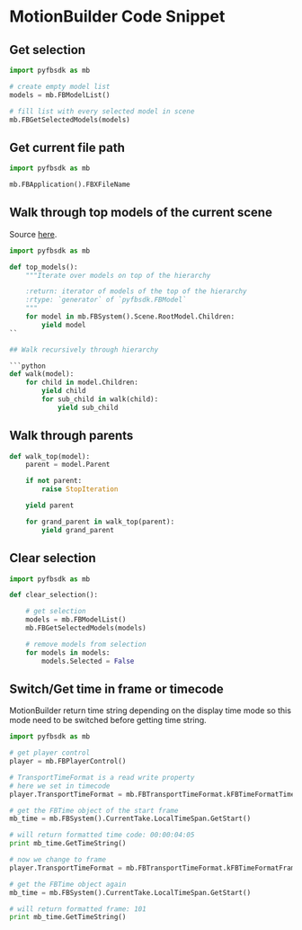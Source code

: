 # MotionBuilder Code Snippet

## Get selection

```python
import pyfbsdk as mb

# create empty model list
models = mb.FBModelList()

# fill list with every selected model in scene
mb.FBGetSelectedModels(models)
```

## Get current file path

```python
import pyfbsdk as mb

mb.FBApplication().FBXFileName
```

## Walk through top models of the current scene

Source [here](http://awforsythe.com/tutorials/pyfbsdk-4).

```python
import pyfbsdk as mb

def top_models():
    """Iterate over models on top of the hierarchy

    :return: iterator of models of the top of the hierarchy
    :rtype: `generator` of `pyfbsdk.FBModel`
    """
    for model in mb.FBSystem().Scene.RootModel.Children:
        yield model
``

## Walk recursively through hierarchy

```python
def walk(model):
    for child in model.Children:
        yield child
        for sub_child in walk(child):
            yield sub_child
```

## Walk through parents

```python
def walk_top(model):
    parent = model.Parent

    if not parent:
        raise StopIteration

    yield parent

    for grand_parent in walk_top(parent):
        yield grand_parent
```

## Clear selection

```python
import pyfbsdk as mb

def clear_selection():

    # get selection
    models = mb.FBModelList()
    mb.FBGetSelectedModels(models)

    # remove models from selection
    for models in models:
        models.Selected = False
```

## Switch/Get time in frame or timecode

MotionBuilder return time string depending on the display time mode so this mode need to be switched before getting time string.

```python
import pyfbsdk as mb

# get player control
player = mb.FBPlayerControl()

# TransportTimeFormat is a read write property
# here we set in timecode
player.TransportTimeFormat = mb.FBTransportTimeFormat.kFBTimeFormatTimecode

# get the FBTime object of the start frame
mb_time = mb.FBSystem().CurrentTake.LocalTimeSpan.GetStart()

# will return formatted time code: 00:00:04:05
print mb_time.GetTimeString()

# now we change to frame
player.TransportTimeFormat = mb.FBTransportTimeFormat.kFBTimeFormatFrame

# get the FBTime object again
mb_time = mb.FBSystem().CurrentTake.LocalTimeSpan.GetStart()

# will return formatted frame: 101
print mb_time.GetTimeString()
```
